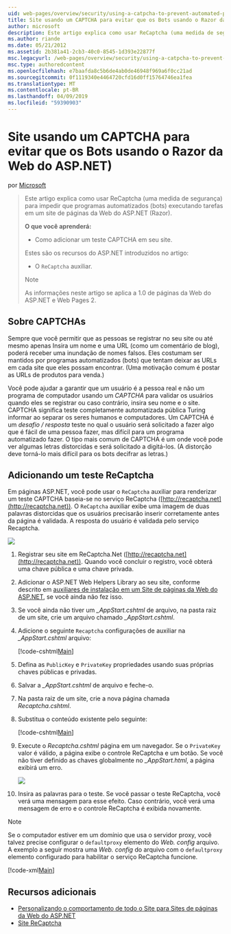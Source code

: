 ```yaml
---
uid: web-pages/overview/security/using-a-catpcha-to-prevent-automated-programs-bots-from-using-your-aspnet-web-site
title: Site usando um CAPTCHA para evitar que os Bots usando o Razor da Web do ASP.NET) | Microsoft Docs
author: microsoft
description: Este artigo explica como usar ReCaptcha (uma medida de segurança) para impedir que programas automatizados (bots) executando tarefas em uma páginas da Web ASP.NET (Razor),...
ms.author: riande
ms.date: 05/21/2012
ms.assetid: 2b381a41-2cb3-40c0-8545-1d393e22877f
msc.legacyurl: /web-pages/overview/security/using-a-catpcha-to-prevent-automated-programs-bots-from-using-your-aspnet-web-site
msc.type: authoredcontent
ms.openlocfilehash: e7baafda8c5b6de4ab0de46948f969a6f0cc21ad
ms.sourcegitcommit: 0f1119340e4464720cfd16d0ff15764746ea1fea
ms.translationtype: MT
ms.contentlocale: pt-BR
ms.lasthandoff: 04/09/2019
ms.locfileid: "59390903"
---
```

# <a name="using-a-captcha-to-prevent-bots-from-using-your-aspnet-web-razor-site"></a>Site usando um CAPTCHA para evitar que os Bots usando o Razor da Web do ASP.NET)

por [Microsoft](https://github.com/microsoft)

> Este artigo explica como usar ReCaptcha (uma medida de segurança) para impedir que programas automatizados (bots) executando tarefas em um site de páginas da Web do ASP.NET (Razor).
> 
> **O que você aprenderá:** 
> 
> - Como adicionar um teste CAPTCHA em seu site.
> 
> Estes são os recursos do ASP.NET introduzidos no artigo:
> 
> - O `ReCaptcha` auxiliar.
> 
> > [!NOTE]
> > As informações neste artigo se aplica a 1.0 de páginas da Web do ASP.NET e Web Pages 2.


## <a name="about-captchas"></a>Sobre CAPTCHAs

Sempre que você permitir que as pessoas se registrar no seu site ou até mesmo apenas Insira um nome e uma URL (como um comentário de blog), poderá receber uma inundação de nomes falsos. Eles costumam ser mantidos por programas automatizados (bots) que tentam deixar as URLs em cada site que eles possam encontrar. (Uma motivação comum é postar as URLs de produtos para venda.)

Você pode ajudar a garantir que um usuário é a pessoa real e não um programa de computador usando um *CAPTCHA* para validar os usuários quando eles se registrar ou caso contrário, insira seu nome e o site. CAPTCHA significa teste completamente automatizada pública Turing informar ao separar os seres humanos e computadores. Um CAPTCHA é um *desafio / resposta* teste no qual o usuário será solicitado a fazer algo que é fácil de uma pessoa fazer, mas difícil para um programa automatizado fazer. O tipo mais comum de CAPTCHA é um onde você pode ver algumas letras distorcidas e será solicitado a digitá-los. (A distorção deve torná-lo mais difícil para os bots decifrar as letras.)

## <a name="adding-a-recaptcha-test"></a>Adicionando um teste ReCaptcha

Em páginas ASP.NET, você pode usar o `ReCaptcha` auxiliar para renderizar um teste CAPTCHA baseia-se no serviço ReCaptcha ([http://recaptcha.net](http://recaptcha.net)). O `ReCaptcha` auxiliar exibe uma imagem de duas palavras distorcidas que os usuários precisarão inserir corretamente antes da página é validada. A resposta do usuário é validada pelo serviço Recaptcha.

![](using-a-catpcha-to-prevent-automated-programs-bots-from-using-your-aspnet-web-site/_static/image1.jpg)

1. Registrar seu site em ReCaptcha.Net ([http://recaptcha.net](http://recaptcha.net)). Quando você concluir o registro, você obterá uma chave pública e uma chave privada.
2. Adicionar o ASP.NET Web Helpers Library ao seu site, conforme descrito em [auxiliares de instalação em um Site de páginas da Web do ASP.NET](https://go.microsoft.com/fwlink/?LinkId=252372), se você ainda não fez isso.
3. Se você ainda não tiver um  *\_AppStart.cshtml* de arquivo, na pasta raiz de um site, crie um arquivo chamado  *\_AppStart.cshtml*.
4. Adicione o seguinte `Recaptcha` configurações de auxiliar na  *\_AppStart.cshtml* arquivo: 

    [!code-cshtml[Main](using-a-catpcha-to-prevent-automated-programs-bots-from-using-your-aspnet-web-site/samples/sample1.cshtml?highlight=6-7)]
5. Defina as `PublicKey` e `PrivateKey` propriedades usando suas próprias chaves públicas e privadas.
6. Salvar a  *\_AppStart.cshtml* de arquivo e feche-o.
7. Na pasta raiz de um site, crie a nova página chamada *Recaptcha.cshtml*.
8. Substitua o conteúdo existente pelo seguinte: 

    [!code-cshtml[Main](using-a-catpcha-to-prevent-automated-programs-bots-from-using-your-aspnet-web-site/samples/sample2.cshtml)]
9. Execute o *Recaptcha.cshtml* página em um navegador. Se o `PrivateKey` valor é válido, a página exibe o controle ReCaptcha e um botão. Se você não tiver definido as chaves globalmente no  *\_AppStart.html*, a página exibirá um erro. 

    ![](using-a-catpcha-to-prevent-automated-programs-bots-from-using-your-aspnet-web-site/_static/image1.png)
10. Insira as palavras para o teste. Se você passar o teste ReCaptcha, você verá uma mensagem para esse efeito. Caso contrário, você verá uma mensagem de erro e o controle ReCaptcha é exibida novamente.

> [!NOTE]
> Se o computador estiver em um domínio que usa o servidor proxy, você talvez precise configurar o `defaultproxy` elemento do *Web. config* arquivo. A exemplo a seguir mostra uma *Web. config* do arquivo com o `defaultproxy` elemento configurado para habilitar o serviço ReCaptcha funcione.
> 
> [!code-xml[Main](using-a-catpcha-to-prevent-automated-programs-bots-from-using-your-aspnet-web-site/samples/sample3.xml)]


<a id="Additional_Resources"></a>
## <a name="additional-resources"></a>Recursos adicionais


- [Personalizando o comportamento de todo o Site para Sites de páginas da Web do ASP.NET](https://go.microsoft.com/fwlink/?LinkId=202906)
- [Site ReCaptcha](https://www.google.com/recaptcha)
